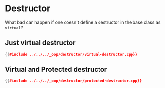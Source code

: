 # Destructor

What bad can happen if one doesn't define a destructor in the base class as `virtual`?

## Just virtual destructor

```cpp
{{#include ../../../_oop/destructor/virtual-destructor.cpp}}
```

## Virtual and Protected destructor

```cpp
{{#include ../../../_oop/destructor/protected-destructor.cpp}}
```

